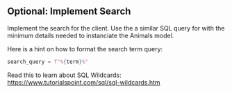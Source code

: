 ## Optional: Implement Search

Implement the search for the client. Use the a similar SQL query for with the minimum details needed to instanciate the Animals model.

Here is a hint on how to format the search term query:

```py
search_query = f"%{term}%"
```

Read this to learn about SQL Wildcards: https://www.tutorialspoint.com/sql/sql-wildcards.htm
